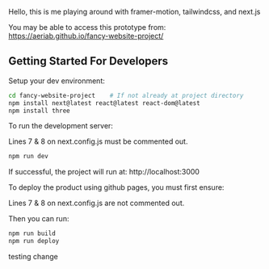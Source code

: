 
Hello, this is me playing around with framer-motion, tailwindcss, and next.js


You may be able to access this prototype from: https://aeriab.github.io/fancy-website-project/


## Getting Started For Developers

Setup your dev environment:

```bash
cd fancy-website-project    # If not already at project directory
npm install next@latest react@latest react-dom@latest
npm install three
```

To run the development server:

Lines 7 & 8  on next.config.js must be commented out.

```bash
npm run dev
```

If successful, the project will run at:
http://localhost:3000


To deploy the product using github pages, you must first ensure:

Lines 7 & 8  on next.config.js are not commented out.

Then you can run:
```bash
npm run build
npm run deploy
```

testing change